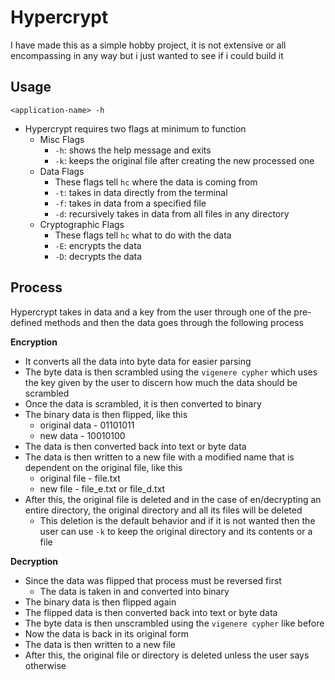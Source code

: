 # Hypercrypt
I have made this as a simple hobby project, it is not extensive or all encompassing in any way but i just wanted to see if i could build it
## Usage
`<application-name> -h`
- Hypercrypt requires two flags at minimum to function
	- Misc Flags
		- `-h`: shows the help message and exits
		- `-k`: keeps the original file after creating the new processed one
	- Data Flags
		- These flags tell `hc` where the data is coming from
		- `-t`: takes in data directly from the terminal
		- `-f`: takes in data from a specified file
		- `-d`: recursively takes in data from all files in any directory
	- Cryptographic Flags
		- These flags tell `hc` what to do with the data
		- `-E`: encrypts the data
		- `-D`: decrypts the data
## Process
Hypercrypt takes in data and a key from the user through one of the pre-defined methods and then the data goes through the following process

**Encryption**
- It converts all the data into byte data for easier parsing
- The byte data is then scrambled using the `vigenere cypher` which uses the key given by the user to discern how much the data should be scrambled
- Once the data is scrambled, it is then converted to binary
- The binary data is then flipped, like this
	- original data - 01101011
	- new data - 10010100
- The data is then converted back into text or byte data
- The data is then written to a new file with a modified name that is dependent on the original file, like this
	- original file - file.txt
	- new file - file_e.txt or file_d.txt
- After this, the original file is deleted and in the case of en/decrypting an entire directory, the original directory and all its files will be deleted
	- This deletion is the default behavior and if it is not wanted then the user can use `-k` to keep the original directory and its contents or a file
	
**Decryption**
- Since the data was flipped that process must be reversed first
	- The data is taken in and converted into binary
- The binary data is then flipped again
- The flipped data is then converted back into text or byte data
- The byte data is then unscrambled using the `vigenere cypher` like before
- Now the data is back in its original form
- The data is then written to a new file
- After this, the original file or directory is deleted unless the user says otherwise